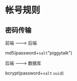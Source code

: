 # 帐号规则


## 密码传输
前端 ---> 后端 

md5(password+```salt```"piggytalk") 

后端 ---> 数据库

bcrypt(password+```salt``` ```uuid```)